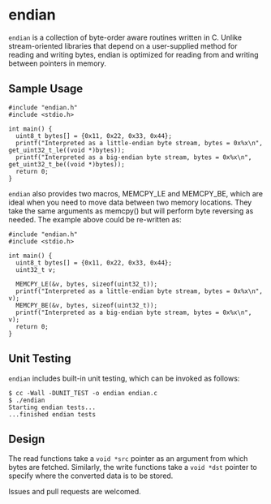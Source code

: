# endian
`endian` is a collection of byte-order aware routines written in C.  Unlike stream-oriented libraries that depend on a user-supplied method for reading and writing bytes, endian is optimized for reading from and writing between pointers in memory.

## Sample Usage

    #include "endian.h"
    #include <stdio.h>
    
    int main() {
      uint8_t bytes[] = {0x11, 0x22, 0x33, 0x44};
      printf("Interpreted as a little-endian byte stream, bytes = 0x%x\n", get_uint32_t_le((void *)bytes));
      printf("Interpreted as a big-endian byte stream, bytes = 0x%x\n", get_uint32_t_be((void *)bytes));
      return 0;
    }

`endian` also provides two macros, MEMCPY_LE and MEMCPY_BE, which are ideal when you need to move data between two memory locations.  They take the same arguments as memcpy() but will perform byte reversing as needed.  The example above could be re-written as:

    #include "endian.h"
    #include <stdio.h>
    
    int main() {
      uint8_t bytes[] = {0x11, 0x22, 0x33, 0x44};
      uint32_t v;
      
      MEMCPY_LE(&v, bytes, sizeof(uint32_t));
      printf("Interpreted as a little-endian byte stream, bytes = 0x%x\n", v);
      MEMCPY_BE(&v, bytes, sizeof(uint32_t));
      printf("Interpreted as a big-endian byte stream, bytes = 0x%x\n", v);
      return 0;
    }

## Unit Testing

`endian` includes built-in unit testing, which can be invoked as follows:

    $ cc -Wall -DUNIT_TEST -o endian endian.c
    $ ./endian
    Starting endian tests...
    ...finished endian tests

## Design

The read functions take a `void *src` pointer as an argument from which bytes are fetched.  Similarly, the
write functions take a `void *dst` pointer to specify where the converted data is to be stored.

Issues and pull requests are welcomed.
